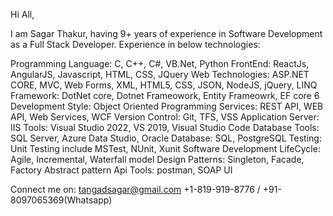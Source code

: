 Hi All,

I am Sagar Thakur, having 9+ years of experience in Software Development as a Full Stack Developer.
Experience in below technologies:

Programming Language: C, C++, C#, VB.Net, Python
FrontEnd: ReactJs, AngularJS, Javascript, HTML, CSS, JQuery
Web Technologies: ASP.NET CORE, MVC, Web Forms, XML, HTML5, CSS, JSON, NodeJS, jQuery, LINQ
Framework: DotNet core, Dotnet Frameowork, Entity Frameowrk, EF core 6
Development Style: Object Oriented Programming
Services: REST API, WEB API, Web Services, WCF
Version Control: Git, TFS, VSS
Application Server: IIS
Tools: Visual Studio 2022, VS 2019, Visual Studio Code
Database Tools: SQL Server, Azure Data Studio, Oracle
Database: SQL, PostgreSQL
Testing: Unit Testing include MSTest, NUnit, Xunit
Software Development LifeCycle: Agile, Incremental, Waterfall model
Design Patterns: Singleton, Facade, Factory Abstract pattern
Api Tools: postman, SOAP UI

Connect me on:
tangadsagar@gmail.com
+1-819-919-8776 / +91-8097065369(Whatsapp)
